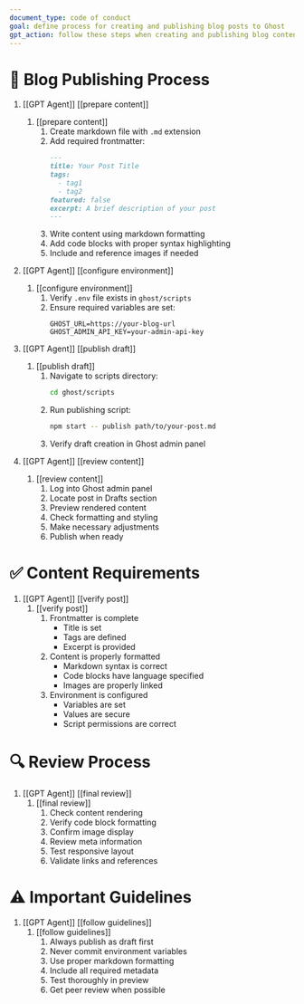 ```yaml
---
document_type: code of conduct
goal: define process for creating and publishing blog posts to Ghost
gpt_action: follow these steps when creating and publishing blog content
---
```


# 🎯 Blog Publishing Process

1. [[GPT Agent]] [[prepare content]]
   1. [[prepare content]]
      1. Create markdown file with `.md` extension
      2. Add required frontmatter:
         ```markdown
         ---
         title: Your Post Title
         tags: 
           - tag1
           - tag2
         featured: false
         excerpt: A brief description of your post
         ---
         ```
      3. Write content using markdown formatting
      4. Add code blocks with proper syntax highlighting
      5. Include and reference images if needed

2. [[GPT Agent]] [[configure environment]]
   1. [[configure environment]]
      1. Verify `.env` file exists in `ghost/scripts`
      2. Ensure required variables are set:
         ```
         GHOST_URL=https://your-blog-url
         GHOST_ADMIN_API_KEY=your-admin-api-key
         ```

3. [[GPT Agent]] [[publish draft]]
   1. [[publish draft]]
      1. Navigate to scripts directory:
         ```bash
         cd ghost/scripts
         ```
      2. Run publishing script:
         ```bash
         npm start -- publish path/to/your-post.md
         ```
      3. Verify draft creation in Ghost admin panel

4. [[GPT Agent]] [[review content]]
   1. [[review content]]
      1. Log into Ghost admin panel
      2. Locate post in Drafts section
      3. Preview rendered content
      4. Check formatting and styling
      5. Make necessary adjustments
      6. Publish when ready

# ✅ Content Requirements

1. [[GPT Agent]] [[verify post]]
   1. [[verify post]]
      1. Frontmatter is complete
         - Title is set
         - Tags are defined
         - Excerpt is provided
      2. Content is properly formatted
         - Markdown syntax is correct
         - Code blocks have language specified
         - Images are properly linked
      3. Environment is configured
         - Variables are set
         - Values are secure
         - Script permissions are correct

# 🔍 Review Process

1. [[GPT Agent]] [[final review]]
   1. [[final review]]
      1. Check content rendering
      2. Verify code block formatting
      3. Confirm image display
      4. Review meta information
      5. Test responsive layout
      6. Validate links and references

# ⚠️ Important Guidelines

1. [[GPT Agent]] [[follow guidelines]]
   1. [[follow guidelines]]
      1. Always publish as draft first
      2. Never commit environment variables
      3. Use proper markdown formatting
      4. Include all required metadata
      5. Test thoroughly in preview
      6. Get peer review when possible
```
